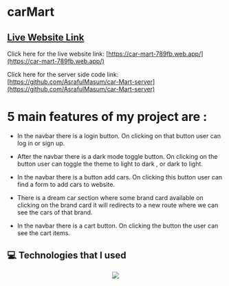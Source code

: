 # carMart

## [ Live Website Link](https://car-mart-789fb.web.app/)

Click here for the live website link: [https://car-mart-789fb.web.app/](https://car-mart-789fb.web.app/)

Click here for the server side code link: [https://github.com/AsrafulMasum/car-Mart-server](https://github.com/AsrafulMasum/car-Mart-server)

# 5 main features of my project are :

- In the navbar there is a login button. On clicking on that button user can log in or sign up.

- After the navbar there is a dark mode toggle button. On clicking on the button user can toggle the theme to light to dark , or dark to light.

- In the navbar there is a button add cars. On clicking this button user can find a form to add cars to website.

- There is a dream car section where some brand card available on clicking on the brand card it will redirects to a new route where we can see the cars of that brand.

- In the navbar there is a cart button. On clicking the button the user can see the cart items.

## 💻 Technologies that I used

  <p align="center">
  <a href="https://skillicons.dev">
    <img src="https://skillicons.dev/icons?i=js,tailwind,react,firebase,nodejs,mongodb,express" />
  </a>
</p>
